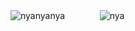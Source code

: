 ![nyanyanya](https://github.com/castrum-kremnos/castrum-kremnos/blob/main/IMG_20251016_151752.png)
ㅤㅤㅤㅤ![nya](https://komarev.com/ghpvc/?username=castrum-kremnos&color=red&style=flat&label=Eternal+Reccurance#)
<!--
**castrum-kremnos/castrum-kremnos** is a ✨ _special_ ✨ repository because its `README.md` (this file) appears on your GitHub profile.

Here are some ideas to get you started:

- 🔭 I’m currently working on ...
- 🌱 I’m currently learning ...
- 👯 I’m looking to collaborate on ...
- 🤔 I’m looking for help with ...
- 💬 Ask me about ...
- 📫 How to reach me: ...
- 😄 Pronouns: ...
- ⚡ Fun fact: ...
-->
